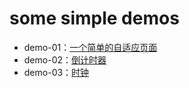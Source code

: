 # some simple demos
- demo-01：[一个简单的自适应页面](https://achingsoul.github.io/demos/simple-page/index.html)
- demo-02：[倒计时器](https://achingsoul.github.io/demos/countdown/index.html)
- demo-03：[时钟](https://achingsoul.github.io/demos/clock/clock.html)


